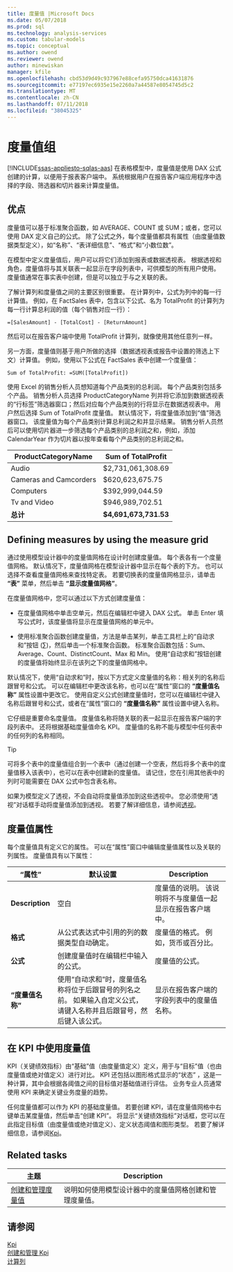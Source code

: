 ```yaml
---
title: 度量值 |Microsoft Docs
ms.date: 05/07/2018
ms.prod: sql
ms.technology: analysis-services
ms.custom: tabular-models
ms.topic: conceptual
ms.author: owend
ms.reviewer: owend
author: minewiskan
manager: kfile
ms.openlocfilehash: cbd53d9d49c937967e88cefa95750dca41631876
ms.sourcegitcommit: e77197ec6935e15e2260a7a44587e8054745d5c2
ms.translationtype: MT
ms.contentlocale: zh-CN
ms.lasthandoff: 07/11/2018
ms.locfileid: "38045325"
---
```

# <a name="measures"></a>度量值组
[!INCLUDE[ssas-appliesto-sqlas-aas](../../includes/ssas-appliesto-sqlas-aas.md)]
  在表格模型中，度量值是使用 DAX 公式创建的计算，以便用于报表客户端中。 系统根据用户在报告客户端应用程序中选择的字段、筛选器和切片器来计算度量值。  
  
##  <a name="bkmk_understanding"></a> 优点  
 度量值可以基于标准聚合函数，如 AVERAGE、COUNT 或 SUM；或者，您可以使用 DAX 定义自己的公式。 除了公式之外，每个度量值都具有属性（由度量值数据类型定义），如“名称”、“表详细信息”、“格式”和“小数位数”。  
  
 在模型中定义度量值后，用户可以将它们添加到报表或数据透视表。 根据透视和角色，度量值将与其关联表一起显示在字段列表中，可供模型的所有用户使用。 度量值通常在事实表中创建，但是可以独立于与之关联的表。  
  
 了解计算列和度量值之间的主要区别很重要。 在计算列中，公式为列中的每一行计算值。 例如，在 FactSales 表中，包含以下公式、名为 TotalProfit 的计算列为每一行计算总利润的值（每个销售对应一行）：  
  
```  
=[SalesAmount] - [TotalCost] - [ReturnAmount]  
```  
  
 然后可以在报告客户端中使用 TotalProfit 计算列，就像使用其他任意列一样。  
  
 另一方面，度量值则基于用户所做的选择（数据透视表或报告中设置的筛选上下文）计算值。 例如，使用以下公式在 FactSales 表中创建一个度量值：  
  
```  
Sum of TotalProfit: =SUM([TotalProfit])  
```  
  
 使用 Excel 的销售分析人员想知道每个产品类别的总利润。 每个产品类别包括多个产品。 销售分析人员选择 ProductCategoryName 列并将它添加到数据透视表的“行标签”筛选器窗口；然后对应每个产品类别的行将显示在数据透视表中。 用户然后选择 Sum of TotalProfit 度量值。 默认情况下，将度量值添加到“值”筛选器窗口。 该度量值为每个产品类别计算总利润之和并显示结果。 销售分析人员然后可以使用切片器进一步筛选每个产品类别的总利润之和，例如，添加 CalendarYear 作为切片器以按年查看每个产品类别的总利润之和。  
  
|ProductCategoryName|Sum of TotalProfit|  
|-------------------------|------------------------|  
|Audio|$2,731,061,308.69|  
|Cameras and Camcorders|$620,623,675.75|  
|Computers|$392,999,044.59|  
|Tv and Video|$946,989,702.51|  
|**总计**|**$4,691,673,731.53**|  
  
##  <a name="bkmk_def_mg"></a> Defining measures by using the measure grid  
 通过使用模型设计器中的度量值网格在设计时创建度量值。 每个表各有一个度量值网格。 默认情况下，度量值网格在模型设计器中显示在每个表的下方。 也可以选择不查看度量值网格来查找特定表。 若要切换表的度量值网格显示，请单击 **“表”** 菜单，然后单击 **“显示度量值网格”**。  
  
 在度量值网格中，您可以通过以下方式创建度量值：  
  
-   在度量值网格中单击空单元，然后在编辑栏中键入 DAX 公式。 单击 Enter 填写公式时，该度量值将显示在度量值网格的单元中。  
  
-   使用标准聚合函数创建度量值，方法是单击某列，单击工具栏上的“自动求和”按钮 (∑)，然后单击一个标准聚合函数。 标准聚合函数包括：Sum、Average、Count、DistinctCount、Max 和 Min。 使用“自动求和”按钮创建的度量值将始终显示在该列之下的度量值网格中。  
  
 默认情况下，使用“自动求和”时，按以下方式定义度量值的名称：相关列的名称后跟冒号和公式。 可以在编辑栏中更改该名称，也可以在“属性”窗口的 **“度量值名称”** 属性设置中更改它。 使用自定义公式创建度量值时，您可以在编辑栏中键入名称后跟冒号和公式，或者在“属性”窗口的 **“度量值名称”** 属性设置中键入名称。  
  
 它仔细是重要命名度量值。 度量值名称将随关联的表一起显示在报告客户端的字段列表中。 还将根据基础度量值命名 KPI。 度量值的名称不能与模型中任何表中的任何列的名称相同。  
  
> [!TIP]  
>  可将多个表中的度量值组合到一个表中（通过创建一个空表，然后将多个表中的度量值移入该表中），也可以在表中创建新的度量值。 请记住，您在引用其他表中的列时可能需要在 DAX 公式中包含表名称。  
  
 如果为模型定义了透视，不会自动将度量值添加到这些透视中。 您必须使用“透视”对话框手动将度量值添加到透视。 若要了解详细信息，请参阅[透视](../../analysis-services/tabular-models/perspectives-ssas-tabular.md)。  
  
##  <a name="bkmk_properties"></a> 度量值属性  
 每个度量值具有定义它的属性。 可以在“属性”窗口中编辑度量值属性以及关联的列属性。 度量值具有以下属性：  
  
|“属性”|默认设置|Description|  
|--------------|---------------------|-----------------|  
|**Description**|空白|度量值的说明。 该说明将不与度量值一起显示在报告客户端中。|  
|**格式**|从公式表达式中引用的列的数据类型自动确定。|度量值的格式。 例如，货币或百分比。|  
|**公式**|创建度量值时在编辑栏中输入的公式。|度量值的公式。|  
|**“度量值名称”**|使用“自动求和”时，度量值名称将位于后跟冒号的列名之前。 如果输入自定义公式，请键入名称并且后跟冒号，然后键入该公式。|显示在报告客户端的字段列表中的度量值名称。|  
  
##  <a name="bkmk_KPI"></a> 在 KPI 中使用度量值  
 KPI（关键绩效指标）由“基础”值（由度量值定义）定义，用于与“目标”值（也由度量值或绝对值定义）进行对比。 KPI 还包括以图形格式显示的“状态” ，这是一种计算，其中会根据各阈值之间的目标值对基础值进行评估。 业务专业人员通常使用 KPI 来确定关键业务度量的趋势。  
  
 任何度量值都可以作为 KPI 的基础度量值。 若要创建 KPI，请在度量值网格中右键单击某度量值，然后单击“创建 KPI”。 将显示“关键绩效指标”对话框，您可以在此指定目标值（由度量值或绝对值定义）、定义状态阈值和图形类型。 若要了解详细信息，请参阅[Kpi](../../analysis-services/tabular-models/kpis-ssas-tabular.md)。  
  
##  <a name="bkmk_rel_tasks"></a> Related tasks  
  
|主题|Description|  
|-----------|-----------------|  
|[创建和管理度量值](../../analysis-services/tabular-models/create-and-manage-measures-ssas-tabular.md)|说明如何使用模型设计器中的度量值网格创建和管理度量值。|  
  
## <a name="see-also"></a>请参阅  
 [Kpi](../../analysis-services/tabular-models/kpis-ssas-tabular.md)   
 [创建和管理 Kpi](../../analysis-services/tabular-models/create-and-manage-kpis-ssas-tabular.md)   
 [计算列](../../analysis-services/tabular-models/ssas-calculated-columns.md)  
  
  

